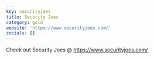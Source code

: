 ```yaml
---
key: securityjoes
title: Security Joes
category: gold
website: 'https://www.securityjoes.com/'
socials: []
---
```


Check out Security Joes @ https://www.securityjoes.com/